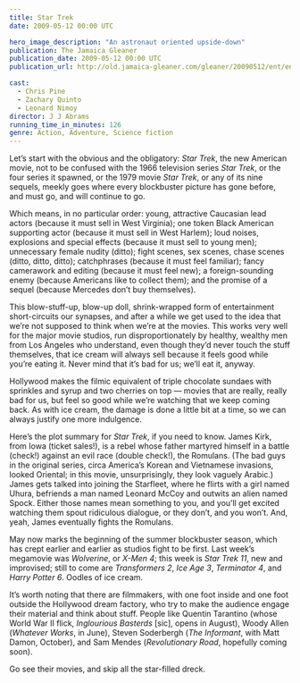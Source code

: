 ```yaml
---
title: Star Trek
date: 2009-05-12 00:00 UTC

hero_image_description: "An astronaut oriented upside-down"
publication: The Jamaica Gleaner
publication_date: 2009-05-12 00:00 UTC
publication_url: http://old.jamaica-gleaner.com/gleaner/20090512/ent/ent4.html

cast:
  - Chris Pine
  - Zachary Quinto
  - Leonard Nimoy
director: J J Abrams
running_time_in_minutes: 126
genre: Action, Adventure, Science fiction
---
```


Let’s start with the obvious and the obligatory: _Star Trek_, the new American
movie, not to be confused with the 1966 television series _Star Trek_, or the
four series it spawned, or the 1979 movie _Star Trek_, or any of its nine
sequels, meekly goes where every blockbuster picture has gone before, and must
go, and will continue to go.

Which means, in no particular order: young, attractive Caucasian lead actors
(because it must sell in West Virginia); one token Black American supporting
actor (because it must sell in West Harlem); loud noises, explosions and special
effects (because it must sell to young men); unnecessary female nudity (ditto);
fight scenes, sex scenes, chase scenes (ditto, ditto, ditto); catchphrases
(because it must feel familiar); fancy camerawork and editing (because it must
feel new); a foreign-sounding enemy (because Americans like to collect them);
and the promise of a sequel (because Mercedes don’t buy themselves).

This blow-stuff-up, blow-up doll, shrink-wrapped form of entertainment
short-circuits our synapses, and after a while we get used to the idea that
we’re not supposed to think when we’re at the movies. This works very well for
the major movie studios, run disproportionately by healthy, wealthy men from Los
Angeles who understand, even though they’d never touch the stuff themselves,
that ice cream will always sell because it feels good while you’re eating it.
Never mind that it’s bad for us; we’ll eat it, anyway.

Hollywood makes the filmic equivalent of triple chocolate sundaes with sprinkles
and syrup and two cherries on top — movies that are really, really bad for us,
but feel so good while we’re watching that we keep coming back. As with ice
cream, the damage is done a little bit at a time, so we can always justify one
more indulgence.

Here’s the plot summary for _Star Trek_, if you need to know. James Kirk, from
Iowa (ticket sales!), is a rebel whose father martyred himself in a battle
(check!) against an evil race (double check!), the Romulans. (The bad guys in
the original series, circa America’s Korean and Vietnamese invasions, looked
Oriental; in this movie, unsurprisingly, they look vaguely Arabic.) James gets
talked into joining the Starfleet, where he flirts with a girl named Uhura,
befriends a man named Leonard McCoy and outwits an alien named Spock. Either
those names mean something to you, and you’ll get excited watching them spout
ridiculous dialogue, or they don’t, and you won’t. And, yeah, James eventually
fights the Romulans.

May now marks the beginning of the summer blockbuster season, which has crept
earlier and earlier as studios fight to be first. Last week’s megamovie was
_Wolverine_, or _X-Men 4_; this week is _Star Trek 11_, new and improvised;
still to come are _Transformers 2_, _Ice Age 3_, _Terminator 4_, and _Harry
Potter 6_. Oodles of ice cream.

It’s worth noting that there are filmmakers, with one foot inside and one foot
outside the Hollywood dream factory, who try to make the audience engage their
material and think about stuff. People like Quentin Tarantino (whose World War
II flick, _Inglourious Basterds_ [sic], opens in August), Woody Allen (_Whatever
Works_, in June), Steven Soderbergh (_The Informant_, with Matt Damon, October),
and Sam Mendes (_Revolutionary Road_, hopefully coming soon).

Go see their movies, and skip all the star-filled dreck.

